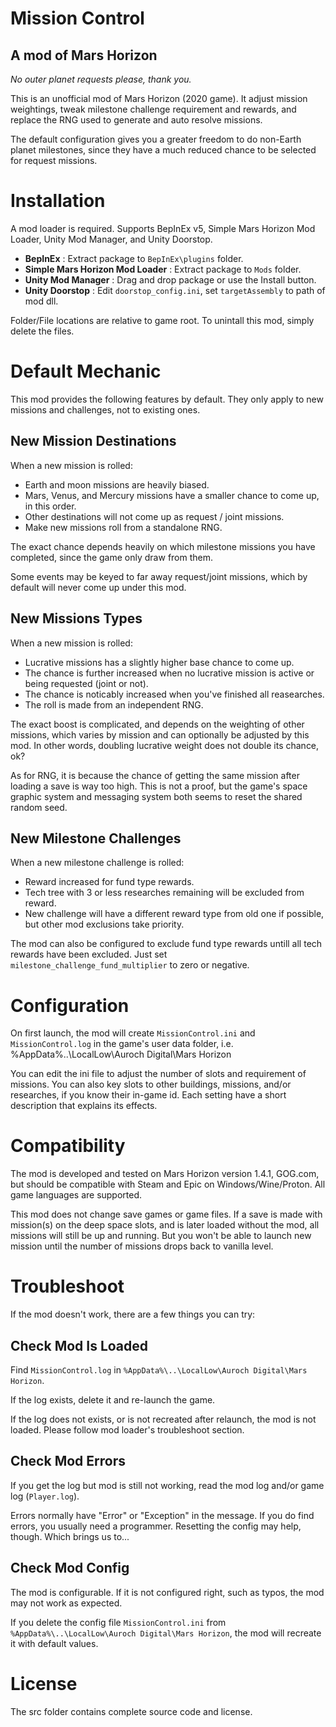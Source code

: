 # ﻿Mission Control #
## A mod of Mars Horizon ##

*No outer planet requests please, thank you.*

This is an unofficial mod of Mars Horizon (2020 game).
It adjust mission weightings, tweak milestone challenge requirement and rewards, and replace the RNG used to generate and auto resolve missions.

The default configuration gives you a greater freedom to do non-Earth planet milestones,
since they have a much reduced chance to be selected for request missions.


# Installation #

A mod loader is required.
Supports BepInEx v5, Simple Mars Horizon Mod Loader, Unity Mod Manager, and Unity Doorstop.

* **BepInEx** : Extract package to `BepInEx\plugins` folder.
* **Simple Mars Horizon Mod Loader** : Extract package to `Mods` folder.
* **Unity Mod Manager** : Drag and drop package or use the Install button.
* **Unity Doorstop** : Edit `doorstop_config.ini`, set `targetAssembly` to path of mod dll.

Folder/File locations are relative to game root.
To unintall this mod, simply delete the files.


# Default Mechanic #

This mod provides the following features by default.
They only apply to new missions and challenges, not to existing ones.

## New Mission Destinations ##

When a new mission is rolled:

* Earth and moon missions are heavily biased.
* Mars, Venus, and Mercury missions have a smaller chance to come up, in this order.
* Other destinations will not come up as request / joint missions.
* Make new missions roll from a standalone RNG.

The exact chance depends heavily on which milestone missions you have completed,
since the game only draw from them.

Some events may be keyed to far away request/joint missions, which by default will never come up under this mod.

## New Missions Types ##

When a new mission is rolled:

* Lucrative missions has a slightly higher base chance to come up.
* The chance is further increased when no lucrative mission is active or being requested (joint or not).
* The chance is noticably increased when you've finished all reasearches.
* The roll is made from an independent RNG.

The exact boost is complicated, and depends on the weighting of other missions,
which varies by mission and can optionally be adjusted by this mod.
In other words, doubling lucrative weight does not double its chance, ok?

As for RNG, it is because the chance of getting the same mission after loading a save is way too high.
This is not a proof, but the game's space graphic system and messaging system both seems to reset the shared random seed.

## New Milestone Challenges ##

When a new milestone challenge is rolled:

* Reward increased for fund type rewards.
* Tech tree with 3 or less researches remaining will be excluded from reward.
* New challenge will have a different reward type from old one if possible, but other mod exclusions take priority.

The mod can also be configured to exclude fund type rewards untill all tech rewards have been excluded.
Just set `milestone_challenge_fund_multiplier` to zero or negative.


# Configuration #

On first launch, the mod will create `MissionControl.ini` and `MissionControl.log` in the game's user data folder,
i.e. %AppData%\..\LocalLow\Auroch Digital\Mars Horizon

You can edit the ini file to adjust the number of slots and requirement of missions.
You can also key slots to other buildings, missions, and/or researches, if you know their in-game id.
Each setting have a short description that explains its effects.


# Compatibility #

The mod is developed and tested on Mars Horizon version 1.4.1, GOG.com,
but should be compatible with Steam and Epic on Windows/Wine/Proton.
All game languages are supported.

This mod does not change save games or game files.
If a save is made with mission(s) on the deep space slots, and is later loaded without the mod,
all missions will still be up and running. But you won't be able to launch new mission until the number of missions drops back to vanilla level.


# Troubleshoot #

If the mod doesn't work, there are a few things you can try:

## Check Mod Is Loaded

Find `MissionControl.log` in `%AppData%\..\LocalLow\Auroch Digital\Mars Horizon`.

If the log exists, delete it and re-launch the game.

If the log does not exists, or is not recreated after relaunch, the mod is not loaded.
Please follow mod loader's troubleshoot section.

## Check Mod Errors

If you get the log but mod is still not working, read the mod log and/or game log (`Player.log`).

Errors normally have "Error" or "Exception" in the message.
If you do find errors, you usually need a programmer.
Resetting the config may help, though.  Which brings us to...

## Check Mod Config

The mod is configurable.  If it is not configured right, such as typos, the mod may not work as expected.

If you delete the config file `MissionControl.ini` from `%AppData%\..\LocalLow\Auroch Digital\Mars Horizon`,
the mod will recreate it with default values.


# License #

The src folder contains complete source code and license.
